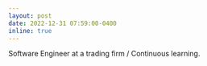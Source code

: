 ```yaml
---
layout: post
date: 2022-12-31 07:59:00-0400
inline: true
---
```


Software Engineer at a trading firm / Continuous learning.
